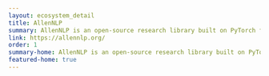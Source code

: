 ```yaml
---
layout: ecosystem_detail
title: AllenNLP
summary: AllenNLP is an open-source research library built on PyTorch for designing and evaluating deep learning models for NLP.
link: https://allennlp.org/
order: 1
summary-home: AllenNLP is an open-source research library built on PyTorch for designing and evaluating deep learning models for NLP.
featured-home: true
---
```


